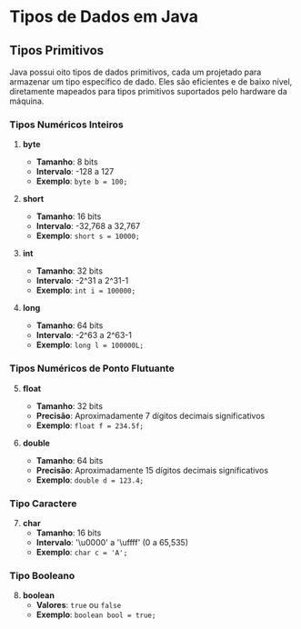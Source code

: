 # Tipos de Dados em Java

## Tipos Primitivos

Java possui oito tipos de dados primitivos, cada um projetado para armazenar um tipo específico de dado. Eles são eficientes e de baixo nível, diretamente mapeados para tipos primitivos suportados pelo hardware da máquina.

### Tipos Numéricos Inteiros

1. **byte**

   - **Tamanho**: 8 bits
   - **Intervalo**: -128 a 127
   - **Exemplo**: `byte b = 100;`

2. **short**

   - **Tamanho**: 16 bits
   - **Intervalo**: -32,768 a 32,767
   - **Exemplo**: `short s = 10000;`

3. **int**

   - **Tamanho**: 32 bits
   - **Intervalo**: -2^31 a 2^31-1
   - **Exemplo**: `int i = 100000;`

4. **long**
   - **Tamanho**: 64 bits
   - **Intervalo**: -2^63 a 2^63-1
   - **Exemplo**: `long l = 100000L;`

### Tipos Numéricos de Ponto Flutuante

5. **float**

   - **Tamanho**: 32 bits
   - **Precisão**: Aproximadamente 7 dígitos decimais significativos
   - **Exemplo**: `float f = 234.5f;`

6. **double**
   - **Tamanho**: 64 bits
   - **Precisão**: Aproximadamente 15 dígitos decimais significativos
   - **Exemplo**: `double d = 123.4;`

### Tipo Caractere

7. **char**
   - **Tamanho**: 16 bits
   - **Intervalo**: '\u0000' a '\uffff' (0 a 65,535)
   - **Exemplo**: `char c = 'A';`

### Tipo Booleano

8. **boolean**
   - **Valores**: `true` ou `false`
   - **Exemplo**: `boolean bool = true;`
